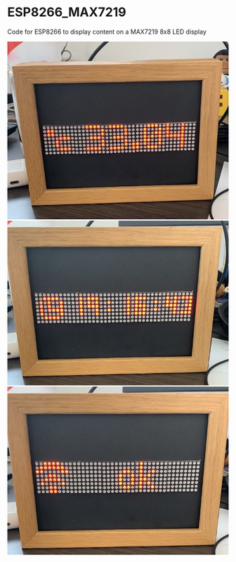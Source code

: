 # ESP8266_MAX7219
Code for ESP8266 to display content on a MAX7219 8x8 LED display

![img01](https://github.com/Depechie/ESP8266_MAX7219/blob/master/images/img01.jpeg)
![img02](https://github.com/Depechie/ESP8266_MAX7219/blob/master/images/img02.jpeg)
![img03](https://github.com/Depechie/ESP8266_MAX7219/blob/master/images/img03.jpeg)
